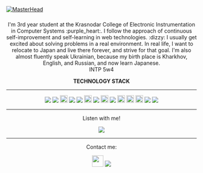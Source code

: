 [![MasterHead](https://user-images.githubusercontent.com/118426764/219391592-95cd238b-34cb-4b8b-8ac8-e514dfa89d10.png)](https://github.com/reincarnationdeity)

###
<p align="center">
I'm 3rd year student at the Krasnodar College of Electronic Instrumentation in Computer Systems :purple_heart:. I follow the approach of continuous self-improvement and self-learning in web technologies. :dizzy: I usually get excited about solving problems in a real environment. In real life, I want to relocate to Japan and live there forever, and strive for that goal. I'm also almost fluently speak Ukrainian, because my birth place is Kharkhov, English, and Russian, and now learn Japanese.<br>
  INTP 5w4
</p>
<p align="center"><b>TECHNOLOGY STACK</b></p>
<hr>
<p align="center">
<img src="https://img.shields.io/badge/-HTML5-E34F26?style=flat-square&logo=html5&logoColor=white">
<img src="https://img.shields.io/badge/-CSS3-1572B6?style=flat-square&logo=css3"/>
<img src="https://img.shields.io/badge/SASS-hotpink.svg?style=for-the-badge&logo=SASS&logoColor=white" height="20">
<img src="https://img.shields.io/badge/-Bootstrap-563D7C?style=flat-square&logo=bootstrap"/>
<img src="https://img.shields.io/badge/-JavaScript-black?style=flat-square&logo=javascript"/>
  <img src="https://img.shields.io/badge/typescript-%23007ACC.svg?style=for-the-badge&logo=typescript&logoColor=white" height="20">
<img src="https://img.shields.io/badge/-Nodejs-black?style=flat-square&logo=Node.js"/>
<img src="https://img.shields.io/badge/redux-%23593d88.svg?style=for-the-badge&logo=redux&logoColor=white" height="20">
<img src="https://img.shields.io/badge/-React-black?style=flat-square&logo=react"/>
<img src="https://img.shields.io/badge/postgres-%23316192.svg?style=for-the-badge&logo=postgresql&logoColor=white" height="20">
<img src="https://img.shields.io/badge/JWT-black?style=for-the-badge&logo=JSON%20web%20tokens" height="20">
<img src="https://img.shields.io/badge/styled--components-DB7093?style=for-the-badge&logo=styled-components&logoColor=white" height="20">
<img src="https://img.shields.io/badge/-Git-black?style=flat-square&logo=git"/>
<img src="https://img.shields.io/badge/-GitHub-black?style=flat-square&logo=github"/>
</p>
<hr>
<p align="center">Listen with me!</p>
<p align="center">
 <a href="https://open.spotify.com/user/0faddhs17pztm176hqin5m3ne">
<img src="https://spotify-github-profile.vercel.app/api/view?uid=0faddhs17pztm176hqin5m3ne&cover_image=true&theme=novatorem&show_offline=true&background_color=edece3&bar_color=c498fb&bar_color_cover=true">
  </a>
</p>

<hr>

<p align="center">Contact me:</p>
<p align="center">
<a href="https://discordapp.com/users/923487224492884018"><img src="https://user-images.githubusercontent.com/118426764/219427656-74e10387-3ca4-40ed-b0ef-4107089a0493.svg" height="30"></a>
  <a href=""><img src="https://icons8.com/icon/TpMqKvVFD9pP/linkedin-2"></a>
</p>

